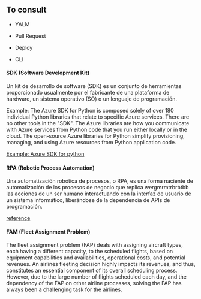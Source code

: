 ## To consult
- YALM
- Pull Request
- Deploy



- CLI


#### SDK (Software Development Kit)

Un kit de desarrollo de software (SDK) es un conjunto de herramientas proporcionado usualmente por el fabricante de una plataforma de hardware, un sistema operativo (SO) o un lenguaje de programación.

Example: The Azure SDK for Python is composed solely of over 180 individual Python libraries that relate to specific Azure services. There are no other tools in the "SDK". The Azure libraries are how you communicate with Azure services from Python code that you run either locally or in the cloud. The open-source Azure libraries for Python simplify provisioning, managing, and using Azure resources from Python application code.

[Example: Azure SDK for python](https://learn.microsoft.com/en-us/azure/developer/python/sdk/azure-sdk-overview)

#### RPA (Robotic Process Automation)

Una automatización robótica de procesos, o RPA, es una forma naciente de automatización de los procesos de negocio que replica wergmrmtrbrbtbb las acciones de un ser humano interactuando con la interfaz de usuario de un sistema informático, liberándose de la dependencia de APIs de programación.

[reference](https://es.wikipedia.org/wiki/Automatizaci%C3%B3n_rob%C3%B3tica_de_procesos)


#### FAM (Fleet Assignment Problem)

The fleet assignment problem (FAP) deals with assigning aircraft types, each having a different capacity, to the scheduled flights, based on equipment capabilities and availabilities, operational costs, and potential revenues. An airlines fleeting decision highly impacts its revenues, and thus, constitutes an essential component of its overall scheduling process. However, due to the large number of flights scheduled each day, and the dependency of the FAP on other airline processes, solving the FAP has always been a challenging task for the airlines. 
